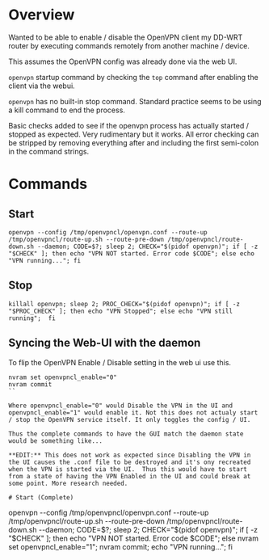 # Overview
Wanted to be able to enable / disable the OpenVPN client my DD-WRT router by executing commands remotely from another machine / device.

This assumes the OpenVPN config was already done via the web UI.

`openvpn` startup command by checking the `top` command after enabling the client via the webui.

`openvpn` has no built-in stop command. Standard practice seems to be using a kill command to end the process.

Basic checks added to see if the openvpn process has actually started / stopped as expected. Very rudimentary but it works. All error checking can be stripped by removing everything after and including the first semi-colon in the command strings.

# Commands

## Start
`openvpn --config /tmp/openvpncl/openvpn.conf --route-up /tmp/openvpncl/route-up.sh --route-pre-down /tmp/openvpncl/route-down.sh --daemon; CODE=$?; sleep 2; CHECK="$(pidof openvpn)"; if [ -z "$CHECK" ]; then echo "VPN NOT started. Error code $CODE"; else echo "VPN running..."; fi`


## Stop
`killall openvpn; sleep 2; PROC_CHECK="$(pidof openvpn)"; if [ -z "$PROC_CHECK" ]; then echo "VPN Stopped"; else echo "VPN still running";  fi`


## Syncing the Web-UI with the daemon
To flip the OpenVPN Enable / Disable setting in the web ui use this.

```
nvram set openvpncl_enable="0"
nvram commit
``

Where openvpncl_enable="0" would Disable the VPN in the UI and openvpncl_enable="1" would enable it. Not this does not actualy start / stop the OpenVPN service itself. It only toggles the config / UI.

Thus the complete commands to have the GUI match the daemon state would be something like...

**EDIT:** This does not work as expected since Disabling the VPN in the UI causes the .conf file to be destroyed and it's ony recreated when the VPN is started via the UI.  Thus this would have to start from a state of having the VPN Enabled in the UI and could break at some point. More research needed.

# Start (Complete)
```
openvpn --config /tmp/openvpncl/openvpn.conf --route-up /tmp/openvpncl/route-up.sh --route-pre-down /tmp/openvpncl/route-down.sh --daemon; CODE=$?; sleep 2; CHECK="$(pidof openvpn)"; if [ -z "$CHECK" ]; then echo "VPN NOT started. Error code $CODE"; else nvram set openvpncl_enable="1"; nvram commit; echo "VPN running..."; fi
```
